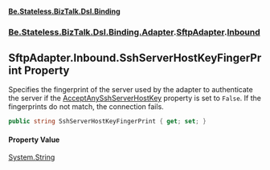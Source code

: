 #### [Be.Stateless.BizTalk.Dsl.Binding](README.md 'README')
### [Be.Stateless.BizTalk.Dsl.Binding.Adapter](Be.Stateless.BizTalk.Dsl.Binding.Adapter.md 'Be.Stateless.BizTalk.Dsl.Binding.Adapter').[SftpAdapter](SftpAdapter.md 'Be.Stateless.BizTalk.Dsl.Binding.Adapter.SftpAdapter').[Inbound](SftpAdapter.Inbound.md 'Be.Stateless.BizTalk.Dsl.Binding.Adapter.SftpAdapter.Inbound')

## SftpAdapter.Inbound.SshServerHostKeyFingerPrint Property

Specifies the fingerprint of the server used by the adapter to authenticate the server if the [AcceptAnySshServerHostKey](SftpAdapter.Inbound.AcceptAnySshServerHostKey.md 'Be.Stateless.BizTalk.Dsl.Binding.Adapter.SftpAdapter.Inbound.AcceptAnySshServerHostKey') property is set to `False`. If the fingerprints do not match, the
connection fails.

```csharp
public string SshServerHostKeyFingerPrint { get; set; }
```

#### Property Value
[System.String](https://docs.microsoft.com/en-us/dotnet/api/System.String 'System.String')